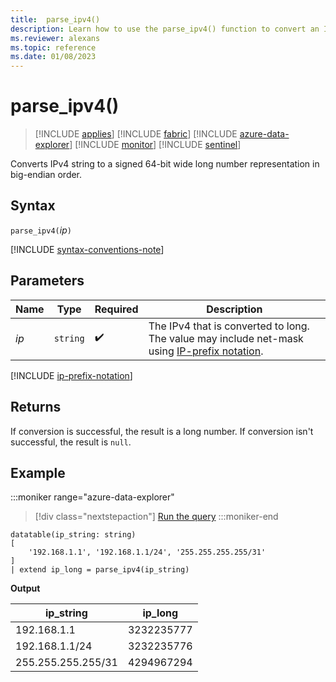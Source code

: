 ```yaml
---
title:  parse_ipv4()
description: Learn how to use the parse_ipv4() function to convert an IPv4 string to a long number in big-endian order.
ms.reviewer: alexans
ms.topic: reference
ms.date: 01/08/2023
---
```

# parse_ipv4()

> [!INCLUDE [applies](../includes/applies-to-version/applies.md)] [!INCLUDE [fabric](../includes/applies-to-version/fabric.md)] [!INCLUDE [azure-data-explorer](../includes/applies-to-version/azure-data-explorer.md)] [!INCLUDE [monitor](../includes/applies-to-version/monitor.md)] [!INCLUDE [sentinel](../includes/applies-to-version/sentinel.md)]

Converts IPv4 string to a signed 64-bit wide long number representation in big-endian order.

## Syntax

`parse_ipv4(`*ip*`)`

[!INCLUDE [syntax-conventions-note](../includes/syntax-conventions-note.md)]

## Parameters

| Name | Type | Required | Description |
|--|--|--|--|
| *ip* | `string` |  :heavy_check_mark: | The IPv4 that is converted to long. The value may include net-mask using [IP-prefix notation](#ip-prefix-notation).|

[!INCLUDE [ip-prefix-notation](../includes/ip-prefix-notation.md)]

## Returns

If conversion is successful, the result is a long number.
If conversion isn't successful, the result is `null`.

## Example

:::moniker range="azure-data-explorer"
> [!div class="nextstepaction"]
> <a href="https://dataexplorer.azure.com/clusters/help/databases/Samples?query=H4sIAAAAAAAAA0tJLAHCpJxUjcyC+OKSosy8dCsFCK3JFc2lAATqhpZGeoZmFnqGeobqOihcfSMTkIiRqakeEtY3NlTniuWqUUitKEnNS1EAmpyTn5euYKtQkFhUnBqfWVBmgrBOEwD8UomugwAAAA==" target="_blank">Run the query</a>
:::moniker-end

```kusto
datatable(ip_string: string)
[
    '192.168.1.1', '192.168.1.1/24', '255.255.255.255/31'
]
| extend ip_long = parse_ipv4(ip_string)
```

**Output**

|ip_string|ip_long|
|---|---|
|192.168.1.1|3232235777|
|192.168.1.1/24|3232235776|
|255.255.255.255/31|4294967294|
